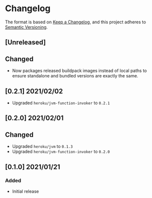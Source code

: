 # Changelog
The format is based on [Keep a Changelog](https://keepachangelog.com/en/1.0.0/),
and this project adheres to [Semantic Versioning](https://semver.org/spec/v2.0.0.html).

## [Unreleased]
## Changed
* Now packages released buildpack images instead of local paths to ensure standalone and bundled
  versions are exactly the same.

## [0.2.1] 2021/02/02
* Upgraded `heroku/jvm-function-invoker` to `0.2.1`

## [0.2.0] 2021/02/01
## Changed
* Upgraded `heroku/jvm` to `0.1.3`
* Upgraded `heroku/jvm-function-invoker` to `0.2.0`

## [0.1.0] 2021/01/21
### Added
* Initial release
